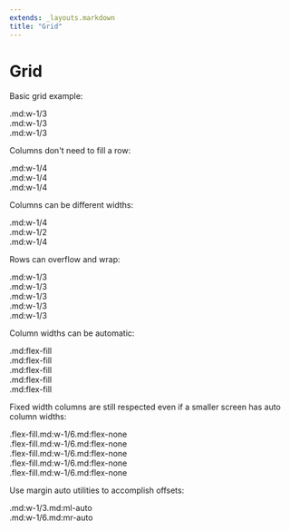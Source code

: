 ```yaml
---
extends: _layouts.markdown
title: "Grid"
---
```


# Grid

Basic grid example:

<div class="flex mb-6">
    <div class="w-full md:w-1/3">
        <div class="flex-center h-16 bg-dark-softer text-light">
            .md:w-1/3
        </div>
    </div>
    <div class="w-full md:w-1/3">
        <div class="flex-center h-16 bg-dark-soft text-light">
            .md:w-1/3
        </div>
    </div>
    <div class="w-full md:w-1/3">
        <div class="flex-center h-16 bg-dark-softer text-light">
            .md:w-1/3
        </div>
    </div>
</div>

Columns don't need to fill a row:

<div class="flex mb-6">
    <div class="w-full md:w-1/4">
        <div class="flex-center h-16 bg-dark-softer text-light">
            .md:w-1/4
        </div>
    </div>
    <div class="w-full md:w-1/4">
        <div class="flex-center h-16 bg-dark-soft text-light">
            .md:w-1/4
        </div>
    </div>
    <div class="w-full md:w-1/4">
        <div class="flex-center h-16 bg-dark-softer text-light">
            .md:w-1/4
        </div>
    </div>
</div>


Columns can be different widths:

<div class="flex mb-6">
    <div class="w-full md:w-1/4">
        <div class="flex-center h-16 bg-dark-softer text-light">
            .md:w-1/4
        </div>
    </div>
    <div class="w-full md:w-1/2">
        <div class="flex-center h-16 bg-dark-soft text-light">
            .md:w-1/2
        </div>
    </div>
    <div class="w-full md:w-1/4">
        <div class="flex-center h-16 bg-dark-softer text-light">
            .md:w-1/4
        </div>
    </div>
</div>


Rows can overflow and wrap:

<div class="flex flex-wrap mb-6">
    <div class="w-full md:w-1/3">
        <div class="flex-center h-16 bg-dark-softer text-light">
            .md:w-1/3
        </div>
    </div>
    <div class="w-full md:w-1/3">
        <div class="flex-center h-16 bg-dark-soft text-light">
            .md:w-1/3
        </div>
    </div>
    <div class="w-full md:w-1/3">
        <div class="flex-center h-16 bg-dark-softer text-light">
            .md:w-1/3
        </div>
    </div>
    <div class="w-full md:w-1/3">
        <div class="flex-center h-16 bg-dark-soft text-light">
            .md:w-1/3
        </div>
    </div>
    <div class="w-full md:w-1/3">
        <div class="flex-center h-16 bg-dark-softer text-light">
            .md:w-1/3
        </div>
    </div>
</div>


Column widths can be automatic:

<div class="flex mb-6">
    <div class="w-1/6 md:flex-fill">
        <div class="flex-center h-16 bg-dark-softer text-light">
            .md:flex-fill
        </div>
    </div>
    <div class="w-1/6 md:flex-fill">
        <div class="flex-center h-16 bg-dark-soft text-light">
            .md:flex-fill
        </div>
    </div>
    <div class="w-1/6 md:flex-fill">
        <div class="flex-center h-16 bg-dark-softer text-light">
            .md:flex-fill
        </div>
    </div>
    <div class="w-1/6 md:flex-fill">
        <div class="flex-center h-16 bg-dark-soft text-light">
            .md:flex-fill
        </div>
    </div>
    <div class="w-1/6 md:flex-fill">
        <div class="flex-center h-16 bg-dark-softer text-light">
            .md:flex-fill
        </div>
    </div>
</div>


Fixed width columns are still respected even if a smaller screen has auto column widths:

<div class="flex mb-6">
    <div class="flex-fill md:w-1/6 md:flex-none">
        <div class="flex-center h-16 bg-dark-softer text-light">
            .flex-fill.md:w-1/6.md:flex-none
        </div>
    </div>
    <div class="flex-fill md:w-1/6 md:flex-none">
        <div class="flex-center h-16 bg-dark-soft text-light">
            .flex-fill.md:w-1/6.md:flex-none
        </div>
    </div>
    <div class="flex-fill md:w-1/6 md:flex-none">
        <div class="flex-center h-16 bg-dark-softer text-light">
            .flex-fill.md:w-1/6.md:flex-none
        </div>
    </div>
    <div class="flex-fill md:w-1/6 md:flex-none">
        <div class="flex-center h-16 bg-dark-soft text-light">
            .flex-fill.md:w-1/6.md:flex-none
        </div>
    </div>
    <div class="flex-fill md:w-1/6 md:flex-none">
        <div class="flex-center h-16 bg-dark-softer text-light">
            .flex-fill.md:w-1/6.md:flex-none
        </div>
    </div>
</div>


Use margin auto utilities to accomplish offsets:

<div class="flex mb-6">
    <div class="w-full md:w-1/3 md:ml-auto">
        <div class="flex-center h-16 bg-dark-soft text-light">
            .md:w-1/3.md:ml-auto
        </div>
    </div>
    <div class="w-full md:w-1/3 md:mr-auto">
        <div class="flex-center h-16 bg-dark-softer text-light">
            .md:w-1/6.md:mr-auto
        </div>
    </div>
</div>
